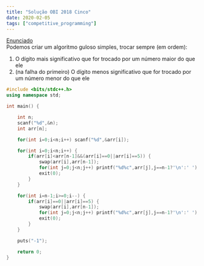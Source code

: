 ```yaml
---
title: "Solução OBI 2018 Cinco"
date: 2020-02-05
tags: ["competitive_programming"]
---
```

[Enunciado](https://olimpiada.ic.unicamp.br/pratique/pu/2018/f3/cinco/)  
Podemos criar um algoritmo guloso simples, trocar sempre (em ordem):

1. O dígito mais significativo que for trocado por um número maior do que ele  
2. (na falha do primeiro) O dígito menos significativo que for trocado por um número menor do que ele  

```cpp
#include <bits/stdc++.h>
using namespace std;

int main() {

    int n;
    scanf("%d",&n);
    int arr[n];

    for(int i=0;i<n;i++) scanf("%d",&arr[i]);

    for(int i=0;i<n;i++) {
        if(arr[i]<arr[n-1]&&(arr[i]==0||arr[i]==5)) {
            swap(arr[i],arr[n-1]);
            for(int j=0;j<n;j++) printf("%d%c",arr[j],j==n-1?'\n':' ');
            exit(0);
        }
    }

    for(int i=n-1;i>=0;i--) {
        if(arr[i]==0||arr[i]==5) {
            swap(arr[i],arr[n-1]);
            for(int j=0;j<n;j++) printf("%d%c",arr[j],j==n-1?'\n':' ');
            exit(0);
        }
    }

    puts("-1");

    return 0;
}

```

